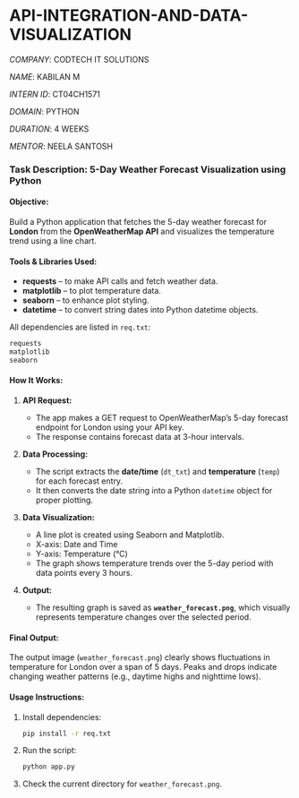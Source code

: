 # API-INTEGRATION-AND-DATA-VISUALIZATION

*COMPANY*: CODTECH IT SOLUTIONS

*NAME*: KABILAN M

*INTERN ID*: CT04CH1571

*DOMAIN*: PYTHON

*DURATION*: 4 WEEKS

*MENTOR*: NEELA SANTOSH



### **Task Description: 5-Day Weather Forecast Visualization using Python**

####  **Objective:**

Build a Python application that fetches the 5-day weather forecast for **London** from the **OpenWeatherMap API** and visualizes the temperature trend using a line chart.



#### **Tools & Libraries Used:**

* **requests** – to make API calls and fetch weather data.
* **matplotlib** – to plot temperature data.
* **seaborn** – to enhance plot styling.
* **datetime** – to convert string dates into Python datetime objects.

All dependencies are listed in `req.txt`:

```txt
requests
matplotlib
seaborn
```


####  **How It Works:**

1. **API Request:**

   * The app makes a GET request to OpenWeatherMap’s 5-day forecast endpoint for London using your API key.
   * The response contains forecast data at 3-hour intervals.

2. **Data Processing:**

   * The script extracts the **date/time** (`dt_txt`) and **temperature** (`temp`) for each forecast entry.
   * It then converts the date string into a Python `datetime` object for proper plotting.

3. **Data Visualization:**

   * A line plot is created using Seaborn and Matplotlib.
   * X-axis: Date and Time
   * Y-axis: Temperature (°C)
   * The graph shows temperature trends over the 5-day period with data points every 3 hours.

4. **Output:**

   * The resulting graph is saved as **`weather_forecast.png`**, which visually represents temperature changes over the selected period.


####  **Final Output:**

The output image (`weather_forecast.png`) clearly shows fluctuations in temperature for London over a span of 5 days. Peaks and drops indicate changing weather patterns (e.g., daytime highs and nighttime lows).


#### **Usage Instructions:**

1. Install dependencies:

   ```bash
   pip install -r req.txt
   ```
2. Run the script:

   ```bash
   python app.py
   ```
3. Check the current directory for `weather_forecast.png`.


